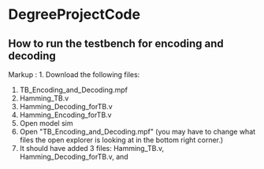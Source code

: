 # DegreeProjectCode

## How to run the testbench for encoding and decoding
Markup : 1. Download the following files: 
  1. TB_Encoding_and_Decoding.mpf
  2. Hamming_TB.v
  3. Hamming_Decoding_forTB.v
  4. Hamming_Encoding_forTB.v
2. Open model sim
3. Open "TB_Encoding_and_Decoding.mpf" (you may have to change what files the open explorer is looking at in the bottom right corner.)
4. It should have added 3 files: Hamming_TB.v, Hamming_Decoding_forTB.v, and 
